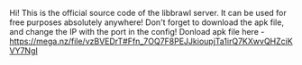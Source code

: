 Hi! This is the official source code of the libbrawl server. It can be used for free purposes absolutely anywhere!
Don't forget to download the apk file, and change the IP with the port in the config!
Donload apk file here - https://mega.nz/file/vzBVEDrT#Ffn_7OQ7F8PEJJkioupjTa1irQ7KXwvQHZciKVY7NgI
